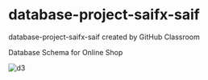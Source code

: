 # database-project-saifx-saif
database-project-saifx-saif created by GitHub Classroom

Database Schema for Online Shop

![d3](https://github.com/saifx-saif/database-project-saifx-saif/assets/81509862/34f6a068-7f68-411d-803c-ae4745f7a6dc)
